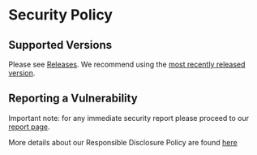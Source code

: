 # Security Policy

## Supported Versions

Please see [Releases](https://github.com/TerraDharitri/drt-go-chain/releases). We recommend using the [most recently released version](https://github.com/TerraDharitri/drt-go-chain/releases/latest).

## Reporting a Vulnerability

Important note: for any immediate security report please proceed to our [report page](https://dharitri.org/report).

More details about our Responsible Disclosure Policy are found [here](https://dharitri.org/legal/responsible-disclosure-policy)
